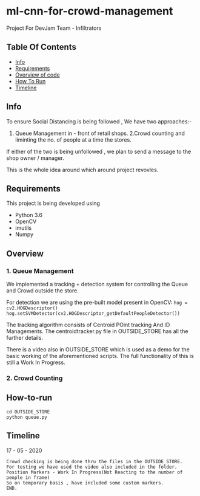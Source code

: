 # ml-cnn-for-crowd-management

Project For DevJam
Team - Infiltrators

## Table Of Contents
* [Info](#Info)
* [Requirements](#Requirements)
* [Overview of code](#Overview)
* [How To Run](#How-to-run)
* [Timeline](#Timeline)

## Info
To ensure Social Distancing is being followed , We have two approaches:-

1. Queue Management in - front of retail shops.
2.Crowd counting and liminting the no. of people at a time the stores.

If either of the two is being unfollowed , we plan to send a message to the shop owner / manager.

This is the whole idea around which around project revovles.

## Requirements
This project is being developed using
* Python 3.6
* OpenCV
* imutils
* Numpy

## Overview

### 1. Queue Management

We implemented a tracking + detection system for controlling the Queue and Crowd outside the store.

For detection we are using the pre-built model present in OpenCV:
`hog = cv2.HOGDescriptor()`
`hog.setSVMDetector(cv2.HOGDescriptor_getDefaultPeopleDetector())`

The tracking algorithm consists of Centroid POint tracking And ID Managements.
The centroidtracker.py file in OUTSIDE_STORE has all the further details.

There is a video also in OUTSIDE_STORE which is used as a demo for the basic working of the aforementioned scripts.
The full functionality of this is still a Work In Progress.

### 2. Crowd Counting


## How-to-run

```
cd OUTSIDE_STORE
python queue.py

```

## Timeline

17 - 05 - 2020
	
	Crowd checking is being done thru the files in the OUTSIDE_STORE.
	For testing we have used the video also included in the folder.
	Position Markers - Work In Progress(Not Reacting to the number of people in frame)
	So on temporary basis , have included some custom markers.
	END.